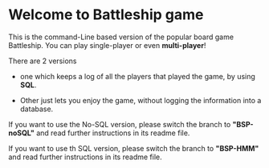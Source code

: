 # Welcome to Battleship game

This is the command-Line based version of the popular board game Battleship. You can play single-player or even **multi-player**!

There are 2 versions

* one which keeps a log of all the players that played the game, by using **SQL**. 

* Other just lets you enjoy the game, without logging the information into a database.

If you want to use the No-SQL version, please switch the branch to **"BSP-noSQL"** and read further instructions in its readme file.

If you want to use th SQL version, please switch the branch to **"BSP-HMM"** and read further instructions in its readme file.
